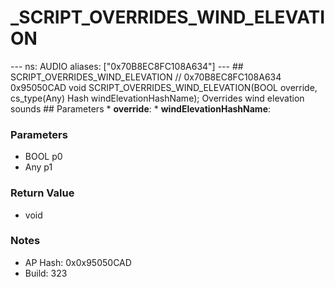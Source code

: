 # _SCRIPT_OVERRIDES_WIND_ELEVATION

--- ns: AUDIO aliases: ["0x70B8EC8FC108A634"] --- ## SCRIPT_OVERRIDES_WIND_ELEVATION  // 0x70B8EC8FC108A634 0x95050CAD void SCRIPT_OVERRIDES_WIND_ELEVATION(BOOL override, cs_type(Any) Hash windElevationHashName);  Overrides wind elevation sounds  ## Parameters * **override**: * **windElevationHashName**:

### Parameters
* BOOL p0
* Any p1

### Return Value
* void

### Notes
* AP Hash: 0x0x95050CAD
* Build: 323


